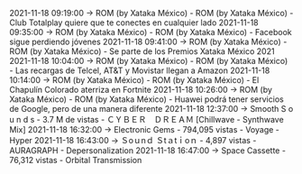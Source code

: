 2021-11-18 09:19:00 -> ROM (by Xataka México) - ROM (by Xataka México) - Club Totalplay quiere que te conectes en cualquier lado
2021-11-18 09:35:00 -> ROM (by Xataka México) - ROM (by Xataka México) - Facebook sigue perdiendo jóvenes
2021-11-18 09:41:00 -> ROM (by Xataka México) - ROM (by Xataka México) - Se parte de los Premios Xataka México 2021
2021-11-18 10:04:00 -> ROM (by Xataka México) - ROM (by Xataka México) - Las recargas de Telcel, AT&T y Movistar llegan a Amazon
2021-11-18 10:14:00 -> ROM (by Xataka México) - ROM (by Xataka México) - El Chapulín Colorado aterriza en Fortnite
2021-11-18 10:26:00 -> ROM (by Xataka México) - ROM (by Xataka México) - Huawei podrá tener servicios de Google, pero de una manera diferente
2021-11-18 12:37:00 -> Smooth S o u n d s - 3.7 M de vistas - ＣＹＢＥＲ　ＤＲＥＡＭ [Chillwave - Synthwave Mix]
2021-11-18 16:32:00 -> Electronic Gems - 794,095 vistas - Voyage - Hyper
2021-11-18 16:43:00 -> Ｓoｕnｄ Ｓtａtｉoｎ - 4,897 vistas - AURAGRAPH - Depersonalization
2021-11-18 16:47:00 -> Space Cassette - 76,312 vistas - Orbital Transmission
